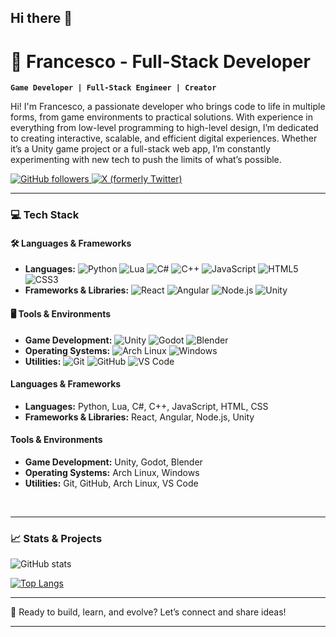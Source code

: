 ## Hi there 👋

<!--
**Kekko16004/Kekko16004** is a ✨ _special_ ✨ repository because its `README.md` (this file) appears on your GitHub profile.

Here are some ideas to get you started:

- 🔭 I’m currently working on ...
- 🌱 I’m currently learning ...
- 👯 I’m looking to collaborate on ...
- 🤔 I’m looking for help with ...
- 💬 Ask me about ...
- 📫 How to reach me: ...
- 😄 Pronouns: ...
- ⚡ Fun fact: ...
-->

# 👾 Francesco - Full-Stack Developer

**`Game Developer | Full-Stack Engineer | Creator`**

Hi! I'm Francesco, a passionate developer who brings code to life in multiple forms, from game environments to practical solutions. With experience in everything from low-level programming to high-level design, I’m dedicated to creating interactive, scalable, and efficient digital experiences. Whether it’s a Unity game project or a full-stack web app, I’m constantly experimenting with new tech to push the limits of what’s possible.

<p align="left">
   <a href="https://github.com/Kekko16004">
      <img alt="GitHub followers" src="https://img.shields.io/github/followers/Francesco?color=green&logo=github&style=for-the-badge"/>
   </a>
   <a href="https://x.com/Franchito1897">
      <img alt="X (formerly Twitter)" src="https://img.shields.io/badge/-Follow-blue?style=for-the-badge&logo=twitter&logoColor=white"/>
   </a>
</p>

---

### 💻 Tech Stack

#### 🛠️ Languages & Frameworks
- **Languages:** ![Python](https://img.shields.io/badge/Python-3670A0?style=flat&logo=python&logoColor=ffdd54) ![Lua](https://img.shields.io/badge/Lua-2C2D72?style=flat&logo=lua&logoColor=white) ![C#](https://img.shields.io/badge/C%23-239120?style=flat&logo=c-sharp&logoColor=white) ![C++](https://img.shields.io/badge/C%2B%2B-00599C?style=flat&logo=c%2B%2B&logoColor=white) ![JavaScript](https://img.shields.io/badge/JavaScript-F7DF1E?style=flat&logo=javascript&logoColor=black) ![HTML5](https://img.shields.io/badge/HTML5-E34F26?style=flat&logo=html5&logoColor=white) ![CSS3](https://img.shields.io/badge/CSS3-1572B6?style=flat&logo=css3&logoColor=white)
- **Frameworks & Libraries:** ![React](https://img.shields.io/badge/React-20232A?style=flat&logo=react&logoColor=61DAFB) ![Angular](https://img.shields.io/badge/Angular-DD0031?style=flat&logo=angular&logoColor=white) ![Node.js](https://img.shields.io/badge/Node.js-339933?style=flat&logo=nodedotjs&logoColor=white) ![Unity](https://img.shields.io/badge/Unity-100000?style=flat&logo=unity&logoColor=white)

#### 🖥️ Tools & Environments
- **Game Development:** ![Unity](https://img.shields.io/badge/Unity-100000?style=flat&logo=unity&logoColor=white) ![Godot](https://img.shields.io/badge/Godot-478CBF?style=flat&logo=godot-engine&logoColor=white) ![Blender](https://img.shields.io/badge/Blender-F5792A?style=flat&logo=blender&logoColor=white)
- **Operating Systems:** ![Arch Linux](https://img.shields.io/badge/Arch_Linux-1793D1?style=flat&logo=arch-linux&logoColor=white) ![Windows](https://img.shields.io/badge/Windows-0078D6?style=flat&logo=windows&logoColor=white)
- **Utilities:** ![Git](https://img.shields.io/badge/Git-F05032?style=flat&logo=git&logoColor=white) ![GitHub](https://img.shields.io/badge/GitHub-100000?style=flat&logo=github&logoColor=white) ![VS Code](https://img.shields.io/badge/VS_Code-0078D4?style=flat&logo=visual-studio-code&logoColor=white)


#### Languages & Frameworks
- **Languages:** Python, Lua, C#, C++, JavaScript, HTML, CSS
- **Frameworks & Libraries:** React, Angular, Node.js, Unity

#### Tools & Environments
- **Game Development:** Unity, Godot, Blender
- **Operating Systems:** Arch Linux, Windows
- **Utilities:** Git, GitHub, Arch Linux, VS Code

<br/>

---

### 📈 Stats & Projects

![GitHub stats](https://github-readme-stats.vercel.app/api?username=Kekko16004&show_icons=true&theme=radical)

[![Top Langs](https://github-readme-stats.vercel.app/api/top-langs/?username=Kekko16004&layout=compact&theme=radical)](https://github.com/anuraghazra/github-readme-stats)


---
<!--

### 🌐 Latest Projects

Check out some of my latest projects:

- **[Dynamic Terminal Simulator](#)** - A Python-based terminal with dynamic command loading.
- **[Zombie Survival Game](#)** - A tense, post-apocalyptic game made in Unity.
- **[Statistical Sports Platform](#)** - A site for analyzing football stats, optimized for ease of use.

---

### 📺 YouTube Videos

Follow me for more content on Unity, development projects, and tutorials!

[![Latest Video](https://ytcards.demolab.com/?id=e85uJvX5geA&title=I+Spent+40+Hours+Coding+This%21&background_color=%230d1117&title_color=%23ffffff&stats_color=%23dedede)](https://www.youtube.com/watch?v=e85uJvX5geA)

---
-->

🚀 Ready to build, learn, and evolve? Let’s connect and share ideas!

---
